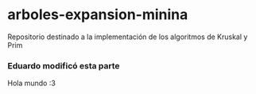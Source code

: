 # arboles-expansion-minina
Repositorio destinado a la implementación de los algoritmos de Kruskal y Prim

### Eduardo modificó esta parte
Hola mundo :3
